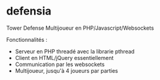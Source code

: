 # defensia

Tower Defense Multijoueur en PHP/Javascript/Websockets

Fonctionnalités :
* Serveur en PHP threadé avec la librarie pthread
* Client en HTML/jQuery essentiellement
* Communication par les websockets
* Multijoueur, jusqu'à 4 joueurs par parties

